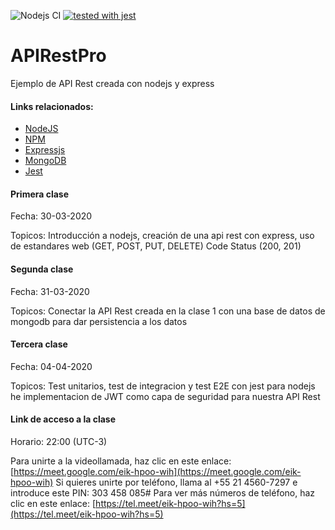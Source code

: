 ![Nodejs CI](https://github.com/raicerk/APIRestPro/workflows/Node.js%20CI/badge.svg)
[![tested with jest](https://img.shields.io/badge/tested_with-jest-99424f.svg)](https://github.com/facebook/jest)

# APIRestPro

Ejemplo de API Rest creada con nodejs y express

#### Links relacionados: 
* [NodeJS](https://nodejs.org/es/download/)
* [NPM](https://npmjs.com)
* [Expressjs](https://expressjs.com/en/starter/hello-world.html)
* [MongoDB](https://www.mongodb.com/download-center/community)
* [Jest](http://jestjs.io)




#### Primera clase
Fecha: 30-03-2020

Topicos: Introducción a nodejs, creación de una api rest con express, uso de estandares web (GET, POST, PUT, DELETE) Code Status (200, 201)

#### Segunda clase
Fecha: 31-03-2020

Topicos: Conectar la API Rest creada en la clase 1 con una base de datos de mongodb para dar persistencia a los datos

#### Tercera clase
Fecha: 04-04-2020

Topicos: Test unitarios, test de integracion y test E2E con jest para nodejs he implementacion de JWT como capa de seguridad para nuestra API Rest



#### Link de acceso a la clase

Horario: 22:00 (UTC-3)

Para unirte a la videollamada, haz clic en este enlace: [https://meet.google.com/eik-hpoo-wih](https://meet.google.com/eik-hpoo-wih)
Si quieres unirte por teléfono, llama al +55 21 4560-7297 e introduce este PIN: 303 458 085#
Para ver más números de teléfono, haz clic en este enlace: [https://tel.meet/eik-hpoo-wih?hs=5](https://tel.meet/eik-hpoo-wih?hs=5)
